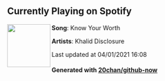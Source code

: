 ## Currently Playing on Spotify

[<img align="left" width="100" src="https://i.scdn.co/image/ab67616d00004851b9cff3f017498dd08950775c">](https://open.spotify.com/album/0uLz2ygHQAtLknyGasJOr5)

**Song**: Know Your Worth

**Artists**: Khalid Disclosure

Last updated at 04/01/2021 16:08

#### Generated with [20chan/github-now](https://github.com/20chan/github-now)